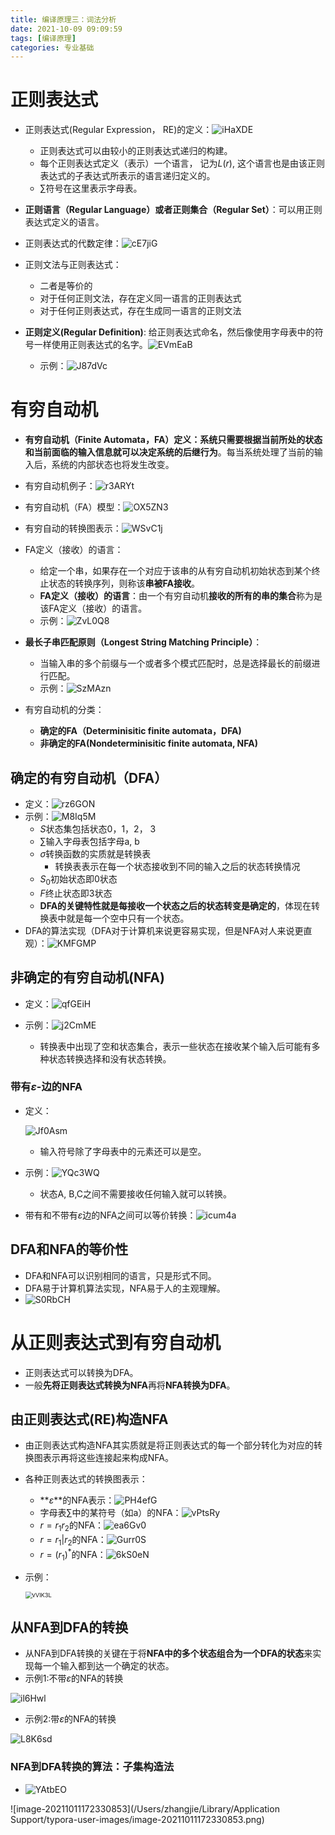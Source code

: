 ```yaml
---
title: 编译原理三：词法分析
date: 2021-10-09 09:09:59
tags: [编译原理]
categories: 专业基础
---
```


# 正则表达式

* 正则表达式(Regular Expression， RE)的定义：![iHaXDE](https://gitee.com/zhangjie0524/picgo/raw/master/uPic/iHaXDE.png)
  * 正则表达式可以由较小的正则表达式递归的构建。
  * 每个正则表达式定义（表示）一个语言， 记为$L(r)$, 这个语言也是由该正则表达式的子表达式所表示的语言递归定义的。
  * $\sum$符号在这里表示字母表。
* **正则语言（Regular Language）或者正则集合（Regular Set）**：可以用正则表达式定义的语言。
* 正则表达式的代数定律：![cE7jiG](https://gitee.com/zhangjie0524/picgo/raw/master/uPic/cE7jiG.png)

* 正则文法与正则表达式：
  * 二者是等价的
  * 对于任何正则文法，存在定义同一语言的正则表达式
  * 对于任何正则表达式，存在生成同一语言的正则文法
* **正则定义(Regular Definition)**: 给正则表达式命名，然后像使用字母表中的符号一样使用正则表达式的名字。![EVmEaB](https://gitee.com/zhangjie0524/picgo/raw/master/uPic/EVmEaB.png)
  * 示例：![J87dVc](https://gitee.com/zhangjie0524/picgo/raw/master/uPic/J87dVc.png)

# 有穷自动机

* **有穷自动机（Finite Automata，FA）**定义：系统只需要根据**当前所处的状态和当前面临的输入信息就可以决定系统的后继行为**。每当系统处理了当前的输入后，系统的内部状态也将发生改变。
* 有穷自动机例子：![r3ARYt](https://gitee.com/zhangjie0524/picgo/raw/master/uPic/r3ARYt.png)
* 有穷自动机（FA）模型：![OX5ZN3](https://gitee.com/zhangjie0524/picgo/raw/master/uPic/OX5ZN3.png)
* 有穷自动的转换图表示：![WSvC1j](https://gitee.com/zhangjie0524/picgo/raw/master/uPic/WSvC1j.png)

* FA定义（接收）的语言：
  * 给定一个串，如果存在一个对应于该串的从有穷自动机初始状态到某个终止状态的转换序列，则称该**串被FA接收**。
  * **FA定义（接收）的语言**：由一个有穷自动机**接收的所有的串的集合**称为是该FA定义（接收）的语言。
  * 示例：![ZvL0Q8](https://gitee.com/zhangjie0524/picgo/raw/master/uPic/ZvL0Q8.png)

* **最长子串匹配原则（Longest String Matching Principle）**：
  * 当输入串的多个前缀与一个或者多个模式匹配时，总是选择最长的前缀进行匹配。
  * 示例：![SzMAzn](https://gitee.com/zhangjie0524/picgo/raw/master/uPic/SzMAzn.png)

* 有穷自动机的分类：
  * **确定的FA（Determinisitic finite automata，DFA)**
  * **非确定的FA(Nondeterminisitic finite automata, NFA)**

## 确定的有穷自动机（DFA）

* 定义：![rz6GON](https://gitee.com/zhangjie0524/picgo/raw/master/uPic/rz6GON.png)
* 示例：![M8Iq5M](https://gitee.com/zhangjie0524/picgo/raw/master/uPic/M8Iq5M.png)
  * $S$状态集包括状态0，1，2， 3
  * $\sum$输入字母表包括字母a, b
  * $\sigma$转换函数的实质就是转换表
    * 转换表表示在每一个状态接收到不同的输入之后的状态转换情况
  * $S_0$初始状态即0状态
  * $F$终止状态即3状态
  * **DFA的关键特性就是每接收一个状态之后的状态转变是确定的**，体现在转换表中就是每一个空中只有一个状态。
* DFA的算法实现（DFA对于计算机来说更容易实现，但是NFA对人来说更直观）：![KMFGMP](https://gitee.com/zhangjie0524/picgo/raw/master/uPic/KMFGMP.png)

## 非确定的有穷自动机(NFA)

* 定义：![qfGEiH](https://gitee.com/zhangjie0524/picgo/raw/master/uPic/qfGEiH.png)

* 示例：![j2CmME](https://gitee.com/zhangjie0524/picgo/raw/master/uPic/j2CmME.png)
  * 转换表中出现了空和状态集合，表示一些状态在接收某个输入后可能有多种状态转换选择和没有状态转换。

  

### 带有$\varepsilon$-边的NFA

* 定义：

  ![Jf0Asm](https://gitee.com/zhangjie0524/picgo/raw/master/uPic/Jf0Asm.png)
  * 输入符号除了字母表中的元素还可以是空。

* 示例：![YQc3WQ](https://gitee.com/zhangjie0524/picgo/raw/master/uPic/YQc3WQ.png)

  * 状态A, B,C之间不需要接收任何输入就可以转换。

* 带有和不带有$\varepsilon$边的NFA之间可以等价转换：![icum4a](https://gitee.com/zhangjie0524/picgo/raw/master/uPic/icum4a.png)

## DFA和NFA的等价性

* DFA和NFA可以识别相同的语言，只是形式不同。
* DFA易于计算机算法实现，NFA易于人的主观理解。
* ![S0RbCH](https://gitee.com/zhangjie0524/picgo/raw/master/uPic/S0RbCH.png)

# 从正则表达式到有穷自动机

* 正则表达式可以转换为DFA。
* 一般**先将正则表达式转换为NFA**再将**NFA转换为DFA**。

## 由正则表达式(RE)构造NFA

* 由正则表达式构造NFA其实质就是将正则表达式的每一个部分转化为对应的转换图表示再将这些连接起来构成NFA。
* 各种正则表达式的转换图表示：
  * **$\varepsilon$**的NFA表示：![PH4efG](https://gitee.com/zhangjie0524/picgo/raw/master/uPic/PH4efG.png)
  * 字母表$\sum$中的某符号（如a）的NFA：![vPtsRy](https://gitee.com/zhangjie0524/picgo/raw/master/uPic/vPtsRy.png)
  * $r = r_1 r_2$的NFA：![ea6Gv0](https://gitee.com/zhangjie0524/picgo/raw/master/uPic/ea6Gv0.png)
  * $r = r_1 | r_2$的NFA：![Gurr0S](https://gitee.com/zhangjie0524/picgo/raw/master/uPic/Gurr0S.png)
  * $r = (r_1)^*$的NFA：![6kS0eN](https://gitee.com/zhangjie0524/picgo/raw/master/uPic/6kS0eN.png)

* 示例：

  <img src="https://gitee.com/zhangjie0524/picgo/raw/master/uPic/vVlK3L.png" alt="vVlK3L" style="zoom:67%;" />

## 从NFA到DFA的转换

* 从NFA到DFA转换的关键在于将**NFA中的多个状态组合为一个DFA的状态**来实现每一个输入都到达一个确定的状态。
* 示例1:不带$\varepsilon$的NFA的转换

![il6Hwl](https://gitee.com/zhangjie0524/picgo/raw/master/uPic/il6Hwl.png)

* 示例2:带$\varepsilon$的NFA的转换

![L8K6sd](https://gitee.com/zhangjie0524/picgo/raw/master/uPic/L8K6sd.png)

### NFA到DFA转换的算法：子集构造法

* ![YAtbEO](https://gitee.com/zhangjie0524/picgo/raw/master/uPic/YAtbEO.png)

![image-20211011172330853](/Users/zhangjie/Library/Application Support/typora-user-images/image-20211011172330853.png)

